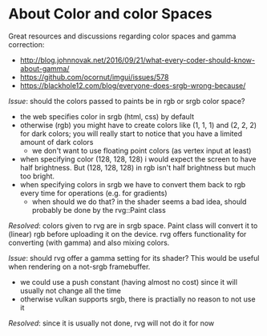 About Color and color Spaces
============================

Great resources and discussions regarding color spaces and gamma correction:
- http://blog.johnnovak.net/2016/09/21/what-every-coder-should-know-about-gamma/
- https://github.com/ocornut/imgui/issues/578
- https://blackhole12.com/blog/everyone-does-srgb-wrong-because/


*Issue*: should the colors passed to paints be in rgb or srgb color space?

- the web specifies color in srgb (html, css) by default
- otherwise (rgb) you might have to create colors like (1, 1, 1) and (2, 2, 2)
  for dark colors; you will really start to notice that you have
  a limited amount of dark colors
  	- we don't want to use floating point colors (as vertex input at least)
- when specifying color (128, 128, 128) i would expect the screen to have
  half brightness. But (128, 128, 128) in rgb isn't half brightness but much
  too bright.
- when specifying colors in srgb we have to convert them back to rgb every
  time for operations (e.g. for gradients)
  	- when should we do that? in the shader seems a bad idea, should probably
	  be done by the rvg::Paint class

*Resolved*: colors given to rvg are in srgb space. Paint class will convert it
  to (linear) rgb before uploading it on the device. rvg offers functionality
  for converting (with gamma) and also mixing colors.



*Issue*: should rvg offer a gamma setting for its shader? This would be useful
when rendering on a not-srgb framebuffer.

- we could use a push constant (having almost no cost) since it will
  usually not change all the time
- otherwise vulkan supports srgb, there is practially no reason to not use it

*Resolved*: since it is usually not done, rvg will not do it for now
